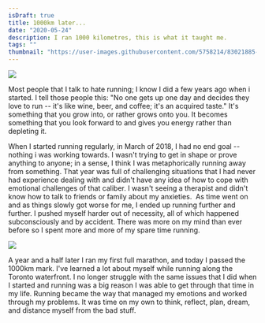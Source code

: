 ```yaml
---
isDraft: true
title: 1000km later...
date: "2020-05-24"
description: I ran 1000 kilometres, this is what it taught me.
tags: ""
thumbnail: "https://user-images.githubusercontent.com/5758214/83021885-ac524500-9ff8-11ea-827b-94e70c099d2d.jpeg"
---
```


<div class="image-wrapper"><img src="https://user-images.githubusercontent.com/5758214/83021885-ac524500-9ff8-11ea-827b-94e70c099d2d.jpeg"/></div>

Most people that I talk to hate running; I know I did a few years ago when i started. I tell those people this: "No one gets up one day and decides they love to run -- it's like wine, beer, and coffee; it's an acquired taste." It's something that you grow into, or rather grows onto you. It becomes something that you look forward to and gives you energy rather than depleting it.

When I started running regularly, in March of 2018, I had no end goal -- nothing i was working towards. I wasn't trying to get in shape or prove anything to anyone; in a sense, I think I was metaphorically running away from something. That year was full of challenging situations that I had never had experience dealing with and didn't have any idea of how to cope with emotional challenges of that caliber. I wasn't seeing a therapist and didn't know how to talk to friends or family about my anxieties. 
 As time went on and as things slowly got worse for me, I ended up running further and further. I pushed myself harder out of necessity, all of which happened subconsciously and by accident. There was more on my mind than ever before so I spent more and more of my spare time running.
 
  <img src="https://user-images.githubusercontent.com/5758214/82937980-174f3d80-9f5f-11ea-8d50-1f60732d4279.jpeg"/>

A year and a half later I ran my first full marathon, and today I passed the 1000km mark. I've learned a lot about myself while running along the Toronto waterfront. I no longer struggle with the same issues that I did when I started and running was a big reason I was able to get through that time in my life. Running became the way that managed my emotions and worked through my problems. It was time on my own to think, reflect, plan, dream, and distance myself from the bad stuff.
